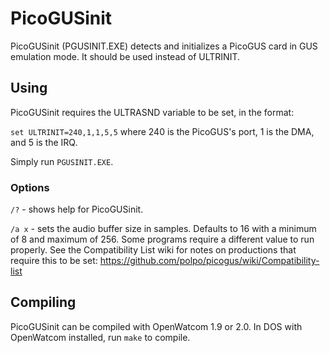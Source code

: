 # PicoGUSinit

PicoGUSinit (PGUSINIT.EXE) detects and initializes a PicoGUS card in GUS
emulation mode. It should be used instead of ULTRINIT.

## Using

PicoGUSinit requires the ULTRASND variable to be set, in the format:

`set ULTRINIT=240,1,1,5,5` where 240 is the PicoGUS's port, 1 is the DMA, and 5
is the IRQ.

Simply run `PGUSINIT.EXE`.

### Options

`/?` - shows help for PicoGUSinit.

`/a x` - sets the audio buffer size in samples. Defaults to 16 with a minimum of
8 and maximum of 256. Some programs require a different value to run properly.
See the Compatibility List wiki for notes on productions that require this to be
set: https://github.com/polpo/picogus/wiki/Compatibility-list

## Compiling

PicoGUSinit can be compiled with OpenWatcom 1.9 or 2.0. In DOS with OpenWatcom
installed, run `make` to compile.
